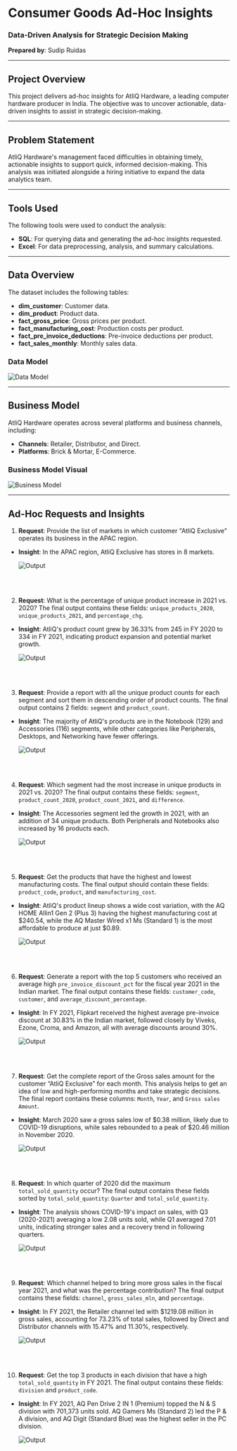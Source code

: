 # Consumer Goods Ad-Hoc Insights

### Data-Driven Analysis for Strategic Decision Making

**Prepared by**: Sudip Ruidas

---

## Project Overview

This project delivers ad-hoc insights for AtliQ Hardware, a leading computer hardware producer in India. The objective was to uncover actionable, data-driven insights to assist in strategic decision-making.

---

## Problem Statement

AtliQ Hardware's management faced difficulties in obtaining timely, actionable insights to support quick, informed decision-making. This analysis was initiated alongside a hiring initiative to expand the data analytics team.

---

## Tools Used

The following tools were used to conduct the analysis:

- **SQL**: For querying data and generating the ad-hoc insights requested.
- **Excel**: For data preprocessing, analysis, and summary calculations.

---

## Data Overview

The dataset includes the following tables:
- **dim_customer**: Customer data.
- **dim_product**: Product data.
- **fact_gross_price**: Gross prices per product.
- **fact_manufacturing_cost**: Production costs per product.
- **fact_pre_invoice_deductions**: Pre-invoice deductions per product.
- **fact_sales_monthly**: Monthly sales data.


### Data Model
![Data Model](https://raw.githubusercontent.com/SudipRuidas/Consumer_Goods_Ad_Hoc_Insights/refs/heads/master/Images/Data_Model/data_model_image.png)

---

## Business Model

AtliQ Hardware operates across several platforms and business channels, including:
- **Channels**: Retailer, Distributor, and Direct.
- **Platforms**: Brick & Mortar, E-Commerce.

### Business Model Visual
![Business Model](https://raw.githubusercontent.com/SudipRuidas/Consumer_Goods_Ad_Hoc_Insights/refs/heads/master/Images/Business_Model/business_model_image.png)

---

## Ad-Hoc Requests and Insights

1. **Request**: Provide the list of markets in which customer "AtliQ Exclusive" operates its business in the APAC region.
- **Insight**: In the APAC region, AtliQ Exclusive has stores in 8 markets.
    
     ![Output](https://raw.githubusercontent.com/SudipRuidas/Consumer_Goods_Ad_Hoc_Insights/refs/heads/master/Images/Outputs/q1.PNG)

<br>
<br>

2. **Request**: What is the percentage of unique product increase in 2021 vs. 2020? The final output contains these fields: `unique_products_2020`, `unique_products_2021`, and `percentage_chg`.
 - **Insight**: AtliQ's product count grew by 36.33% from 245 in FY 2020 to 334 in FY 2021, indicating product expansion and potential market growth.
     
     ![Output](https://raw.githubusercontent.com/SudipRuidas/Consumer_Goods_Ad_Hoc_Insights/refs/heads/master/Images/Outputs/Q2.PNG)

<br>
<br>

3. **Request**: Provide a report with all the unique product counts for each segment and sort them in descending order of product counts. The final output contains 2 fields: `segment` and `product_count`.
- **Insight**: The majority of AtliQ's products are in the Notebook (129) and Accessories (116) segments, while other categories like Peripherals, Desktops, and Networking have fewer offerings.

     ![Output](https://raw.githubusercontent.com/SudipRuidas/Consumer_Goods_Ad_Hoc_Insights/refs/heads/master/Images/Outputs/q3.PNG)

<br>
<br>

4. **Request**: Which segment had the most increase in unique products in 2021 vs. 2020? The final output contains these fields: `segment`, `product_count_2020`, `product_count_2021`, and `difference`.
- **Insight**: The Accessories segment led the growth in 2021, with an addition of 34 unique products. Both Peripherals and Notebooks also increased by 16 products each.
     
     ![Output](https://raw.githubusercontent.com/SudipRuidas/Consumer_Goods_Ad_Hoc_Insights/refs/heads/master/Images/Outputs/q4.PNG)

<br>
<br>

5. **Request**: Get the products that have the highest and lowest manufacturing costs. The final output should contain these fields: `product_code`, `product`, and `manufacturing_cost`.
- **Insight**: AtliQ's product lineup shows a wide cost variation, with the AQ HOME Allin1 Gen 2 (Plus 3) having the highest manufacturing cost at $240.54, while the AQ Master Wired x1 Ms (Standard 1) is the most affordable to produce at just $0.89.

     ![Output](https://raw.githubusercontent.com/SudipRuidas/Consumer_Goods_Ad_Hoc_Insights/refs/heads/master/Images/Outputs/q5.PNG)

<br>
<br>

6. **Request**: Generate a report with the top 5 customers who received an average high `pre_invoice_discount_pct` for the fiscal year 2021 in the Indian market. The final output contains these fields: `customer_code`, `customer`, and `average_discount_percentage`.
- **Insight**: In FY 2021, Flipkart received the highest average pre-invoice discount at 30.83% in the Indian market, followed closely by Viveks, Ezone, Croma, and Amazon, all with average discounts around 30%.
     
     ![Output](https://raw.githubusercontent.com/SudipRuidas/Consumer_Goods_Ad_Hoc_Insights/refs/heads/master/Images/Outputs/Q6.PNG)

<br>
<br>

7. **Request**: Get the complete report of the Gross sales amount for the customer “AtliQ Exclusive” for each month. This analysis helps to get an idea of low and high-performing months and take strategic decisions. The final report contains these columns: `Month`, `Year`, and `Gross sales Amount`.
- **Insight**: March 2020 saw a gross sales low of $0.38 million, likely due to COVID-19 disruptions, while sales rebounded to a peak of $20.46 million in November 2020.
    
     ![Output](https://raw.githubusercontent.com/SudipRuidas/Consumer_Goods_Ad_Hoc_Insights/refs/heads/master/Images/Outputs/q7.png)

<br>
<br>

8. **Request**: In which quarter of 2020 did the maximum `total_sold_quantity` occur? The final output contains these fields sorted by `total_sold_quantity`: `Quarter` and `total_sold_quantity`.
- **Insight**: The analysis shows COVID-19's impact on sales, with Q3 (2020-2021) averaging a low 2.08 units sold, while Q1 averaged 7.01 units, indicating stronger sales and a recovery trend in following quarters.
    
     ![Output](https://raw.githubusercontent.com/SudipRuidas/Consumer_Goods_Ad_Hoc_Insights/refs/heads/master/Images/Outputs/q8.PNG)

<br>
<br>

9. **Request**: Which channel helped to bring more gross sales in the fiscal year 2021, and what was the percentage contribution? The final output contains these fields: `channel`, `gross_sales_mln`, and `percentage`.
- **Insight**: In FY 2021, the Retailer channel led with $1219.08 million in gross sales, accounting for 73.23% of total sales, followed by Direct and Distributor channels with 15.47% and 11.30%, respectively.
     
     ![Output](https://raw.githubusercontent.com/SudipRuidas/Consumer_Goods_Ad_Hoc_Insights/refs/heads/master/Images/Outputs/q9.PNG)

<br>
<br>

10. **Request**: Get the top 3 products in each division that have a high `total_sold_quantity` in FY 2021. The final output contains these fields: `division` and `product_code`.
- **Insight**: In FY 2021, AQ Pen Drive 2 IN 1 (Premium) topped the N & S division with 701,373 units sold. AQ Gamers Ms (Standard 2) led the P & A division, and AQ Digit (Standard Blue) was the highest seller in the PC division.
    
  ![Output](https://raw.githubusercontent.com/SudipRuidas/Consumer_Goods_Ad_Hoc_Insights/refs/heads/master/Images/Outputs/q10.PNG)